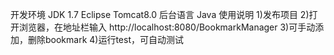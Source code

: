开发环境
JDK 1.7
Eclipse
Tomcat8.0
后台语言
Java
使用说明
1)发布项目
2)打开浏览器，在地址栏输入 http://localhost:8080/BookmarkManager
3)可手动添加，删除bookmark
4)运行test，可自动测试
